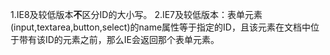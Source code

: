 1.IE8及较低版本**不**区分ID的大小写。
2.IE7及较低版本：表单元素(input,textarea,button,select)的name属性等于指定的ID，且该元素在文档中位于带有该ID的元素之前，那么IE会返回那个表单元素。